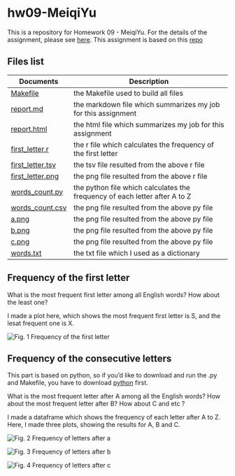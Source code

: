 hw09-MeiqiYu
================

This is a repository for Homework 09 - MeiqiYu. For the details of the
assignment, please see
[here](http://stat545.com/Classroom/assignments/hw09/hw09.html). This
assignment is based on this
[repo](https://github.com/STAT545-UBC/make-activity)

## Files list

| Documents             | Description                                                                |
| --------------------- | -------------------------------------------------------------------------- |
| [Makefile]()          | the Makefile used to build all files                                       |
| [report.md]()         | the markdown file which summarizes my job for this assignment              |
| [report.html]()       | the html file which summarizes my job for this assignment                  |
| [first\_letter.r]()   | the r file which calculates the frequency of the first letter              |
| [first\_letter.tsv]() | the tsv file resulted from the above r file                                |
| [first\_letter.png]() | the png file resulted from the above r file                                |
| [words\_count.py]()   | the python file which calculates the frequency of each letter after A to Z |
| [words\_count.csv]()  | the png file resulted from the above py file                               |
| [a.png]()             | the png file resulted from the above py file                               |
| [b.png]()             | the png file resulted from the above py file                               |
| [c.png]()             | the png file resulted from the above py file                               |
| [words.txt]()         | the txt file which I used as a dictionary                                  |

## Frequency of the first letter

What is the most frequent first letter among all English words? How
about the least one?

I made a plot here, which shows the most frequent first letter is S, and
the lesat frequent one is X.

![*Fig. 1* Frequency of the first letter]()

## Frequency of the consecutive letters

This part is based on python, so if you’d like to download and run the
.py and Makefile, you have to download
[python](https://www.python.org/downloads/) first.

What is the most frequent letter after A among all the English words?
How about the most frequent letter after B? How about C and etc ?

I made a dataframe which shows the frequency of each letter after A to
Z. Here, I made three plots, showing the results for A, B and C.

![*Fig. 2* Frequency of letters after a]()

![*Fig. 3* Frequency of letters after b]()

![*Fig. 4* Frequency of letters after c]()

